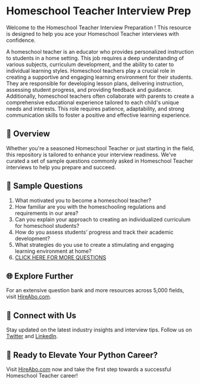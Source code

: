 # Homeschool Teacher Interview Prep

Welcome to the Homeschool Teacher Interview Preparation ! This resource is designed to help you ace your Homeschool Teacher interviews with confidence.

A homeschool teacher is an educator who provides personalized instruction to students in a home setting. This job requires a deep understanding of various subjects, curriculum development, and the ability to cater to individual learning styles. Homeschool teachers play a crucial role in creating a supportive and engaging learning environment for their students. They are responsible for developing lesson plans, delivering instruction, assessing student progress, and providing feedback and guidance. Additionally, homeschool teachers often collaborate with parents to create a comprehensive educational experience tailored to each child's unique needs and interests. This role requires patience, adaptability, and strong communication skills to foster a positive and effective learning experience.

## 🚀 Overview

Whether you're a seasoned Homeschool Teacher or just starting in the field, this repository is tailored to enhance your interview readiness. We've curated a set of sample questions commonly asked in Homeschool Teacher interviews to help you prepare and succeed.

## 📝 Sample Questions

1. What motivated you to become a homeschool teacher?
2. How familiar are you with the homeschooling regulations and requirements in our area?
3. Can you explain your approach to creating an individualized curriculum for homeschool students?
4. How do you assess students' progress and track their academic development?
5. What strategies do you use to create a stimulating and engaging learning environment at home?
6. [CLICK HERE FOR MORE QUESTIONS](https://hireabo.com/job/4_0_37/Homeschool%20Teacher)

## 🌐 Explore Further

For an extensive question bank and more resources across 5,000 fields, visit [HireAbo.com](https://www.hireabo.com).

## 📱 Connect with Us

Stay updated on the latest industry insights and interview tips. Follow us on [Twitter](https://twitter.com/hireabo) and [LinkedIn](https://www.linkedin.com/in/hire-abo-3609972a8/).

## 🚀 Ready to Elevate Your Python Career?

Visit [HireAbo.com](https://www.hireabo.com) now and take the first step towards a successful Homeschool Teacher career!